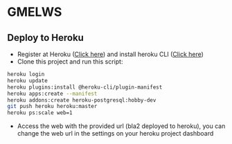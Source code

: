 # GMELWS

## Deploy to Heroku
- Register at Heroku ([Click here](https://signup.heroku.com/)) and install heroku CLI ([Click here](https://devcenter.heroku.com/articles/heroku-cli))
- Clone this project and run this script:
```bash
heroku login
heroku update
heroku plugins:install @heroku-cli/plugin-manifest
heroku apps:create --manifest
heroku addons:create heroku-postgresql:hobby-dev
git push heroku heroku:master
heroku ps:scale web=1
```
- Access the web with the provided url (bla2 deployed to heroku), you can change the web url in the settings on your heroku project dashboard
